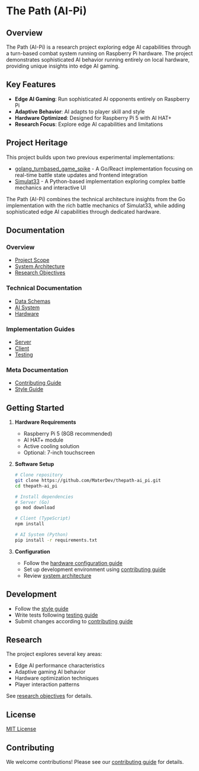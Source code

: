 # The Path (AI-Pi)

## Overview

The Path (AI-Pi) is a research project exploring edge AI capabilities through a turn-based combat system running on Raspberry Pi hardware. The project demonstrates sophisticated AI behavior running entirely on local hardware, providing unique insights into edge AI gaming.

## Key Features

- **Edge AI Gaming**: Run sophisticated AI opponents entirely on Raspberry Pi
- **Adaptive Behavior**: AI adapts to player skill and style
- **Hardware Optimized**: Designed for Raspberry Pi 5 with AI HAT+
- **Research Focus**: Explore edge AI capabilities and limitations

## Project Heritage

This project builds upon two previous experimental implementations:
- [golang_turnbased_game_spike](https://github.com/MaterDev/golang_turnbased_game_spike) - A Go/React implementation focusing on real-time battle state updates and frontend integration
- [Simulat33](https://github.com/MaterDev/Python_Jupyter_Experiments/tree/main/projects/06_simulat33) - A Python-based implementation exploring complex battle mechanics and interactive UI

The Path (AI-Pi) combines the technical architecture insights from the Go implementation with the rich battle mechanics of Simulat33, while adding sophisticated edge AI capabilities through dedicated hardware.

## Documentation

### Overview
- [Project Scope](docs/overview/project-scope.md)
- [System Architecture](docs/overview/system-architecture.md)
- [Research Objectives](docs/overview/research-objectives.md)

### Technical Documentation
- [Data Schemas](docs/technical/data-schemas/)
- [AI System](docs/technical/ai-system/)
- [Hardware](docs/technical/hardware/)

### Implementation Guides
- [Server](docs/implementation/server/architecture.md)
- [Client](docs/implementation/client/architecture.md)
- [Testing](docs/implementation/testing/overview.md)

### Meta Documentation
- [Contributing Guide](docs/meta/contributing.md)
- [Style Guide](docs/meta/style-guide.md)

## Getting Started

1. **Hardware Requirements**
   - Raspberry Pi 5 (8GB recommended)
   - AI HAT+ module
   - Active cooling solution
   - Optional: 7-inch touchscreen

2. **Software Setup**
   ```bash
   # Clone repository
   git clone https://github.com/MaterDev/thepath-ai_pi.git
   cd thepath-ai_pi

   # Install dependencies
   # Server (Go)
   go mod download

   # Client (TypeScript)
   npm install

   # AI System (Python)
   pip install -r requirements.txt
   ```

3. **Configuration**
   - Follow the [hardware configuration guide](docs/technical/hardware/configuration.md)
   - Set up development environment using [contributing guide](docs/meta/contributing.md)
   - Review [system architecture](docs/overview/system-architecture.md)

## Development

- Follow the [style guide](docs/meta/style-guide.md)
- Write tests following [testing guide](docs/implementation/testing/overview.md)
- Submit changes according to [contributing guide](docs/meta/contributing.md)

## Research

The project explores several key areas:
- Edge AI performance characteristics
- Adaptive gaming AI behavior
- Hardware optimization techniques
- Player interaction patterns

See [research objectives](docs/overview/research-objectives.md) for details.

## License

[MIT License](LICENSE)

## Contributing

We welcome contributions! Please see our [contributing guide](docs/meta/contributing.md) for details.
